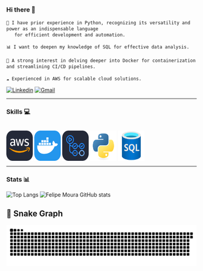 ### Hi there  👋 

    🐍 I have prior experience in Python, recognizing its versatility and power as an indispensable language
       for efficient development and automation.

    📊 I want to deepen my knowledge of SQL for effective data analysis.

    🐳 A strong interest in delving deeper into Docker for containerization and streamlining CI/CD pipelines.

    ☁️ Experienced in AWS for scalable cloud solutions.

[![Linkedin](https://img.shields.io/badge/LinkedIn-0077B5?style=for-the-badge&logo=linkedin&logoColor=white)](https://www.linkedin.com/in/felipe-moura-76a239248/)
[![Gmail](https://img.shields.io/badge/Gmail-D14836?style=for-the-badge&logo=gmail&logoColor=white)](mailto:felipemoura.unifor@gmail.com) 

-------------------------
### Skills 💻
<div style="display: inline_block"><br>
  <img align="center" alt="Felipe-AWS" height="80" width="70" src="https://github.com/tandpfun/skill-icons/blob/65dea6c4eaca7da319e552c09f4cf5a9a8dab2c8/icons/AWS-Dark.svg">
  <img align="center" alt="Felipe-Docker" 
  height="80" width="70" src="https://github.com/tandpfun/skill-icons/blob/main/icons/Docker.svg">
 <img align="center" alt="Felipe-GitHubActions" 
  height="80" width="70" src="https://github.com/tandpfun/skill-icons/blob/main/icons/GithubActions-Dark.svg">  
  <img align="center" alt="Felipe-Python" 
  height="80" width="70" src="https://raw.githubusercontent.com/devicons/devicon/master/icons/python/python-original.svg">
  <img align="center" alt="Felipe-MySQL" 
  height="80" width="70" src="https://github.com/devicons/devicon/blob/6910f0503efdd315c8f9b858234310c06e04d9c0/icons/azuresqldatabase/azuresqldatabase-original.svg">

 


</div>

------------------------ 
### Stats 📊
![Top Langs](https://github-readme-stats.vercel.app/api/top-langs/?username=felipemoura11&layout=compact&theme=holi)
![Felipe Moura GitHub stats](https://github-readme-stats.vercel.app/api?username=felipemoura11&show_icons=true&theme=holi) 

## 🐍 Snake Graph

<picture align="center">
  <source media="(prefers-color-scheme: dark)" srcset="https://raw.githubusercontent.com/felipemoura11/felipemoura11/output/github-contribution-grid-snake-dark.svg">
  <source media="(prefers-color-scheme: light)" srcset="https://raw.githubusercontent.com/felipemoura11/felipemoura11/output/github-contribution-grid-snake-dark.svg">
  <img align="center" alt="github contribution grid snake animation" src="https://raw.githubusercontent.com/felipemoura11/felipemoura11/output/github-contribution-grid-snake.svg">
</picture>
